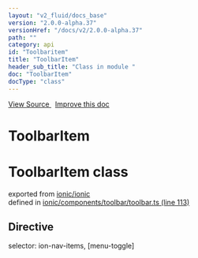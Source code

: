 ```yaml
---
layout: "v2_fluid/docs_base"
version: "2.0.0-alpha.37"
versionHref: "/docs/v2/2.0.0-alpha.37"
path: ""
category: api
id: "Toolbaritem"
title: "ToolbarItem"
header_sub_title: "Class in module "
doc: "ToolbarItem"
docType: "class"
---
```



<div class="improve-docs">
  <a href='http://github.com/driftyco/ionic2/tree/master/ionic/components/toolbar/toolbar.ts#L112'>
    View Source
  </a>
  &nbsp;
  <a href='http://github.com/driftyco/ionic2/edit/master/ionic/components/toolbar/toolbar.ts#L112'>
    Improve this doc
  </a>
</div>




<h1 class="api-title">

  ToolbarItem



</h1>







<h1 class="class export">ToolbarItem <span class="type">class</span></h1>
<p class="module">exported from <a href='undefined'>ionic/ionic</a><br/>
defined in <a href="https://github.com/driftyco/ionic2/tree/master/ionic/components/toolbar/toolbar.ts#L113-L132">ionic/components/toolbar/toolbar.ts (line 113)</a>
</p>
<h2>Directive</h2>
  <span>selector: ion-nav-items, [menu-toggle]</span>



